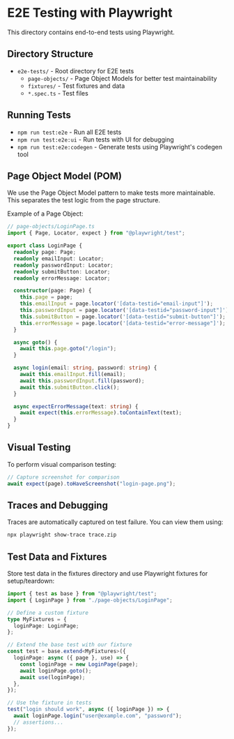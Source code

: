 # E2E Testing with Playwright

This directory contains end-to-end tests using Playwright.

## Directory Structure

- `e2e-tests/` - Root directory for E2E tests
  - `page-objects/` - Page Object Models for better test maintainability
  - `fixtures/` - Test fixtures and data
  - `*.spec.ts` - Test files

## Running Tests

- `npm run test:e2e` - Run all E2E tests
- `npm run test:e2e:ui` - Run tests with UI for debugging
- `npm run test:e2e:codegen` - Generate tests using Playwright's codegen tool

## Page Object Model (POM)

We use the Page Object Model pattern to make tests more maintainable. This separates the test logic from the page structure.

Example of a Page Object:

```ts
// page-objects/LoginPage.ts
import { Page, Locator, expect } from "@playwright/test";

export class LoginPage {
  readonly page: Page;
  readonly emailInput: Locator;
  readonly passwordInput: Locator;
  readonly submitButton: Locator;
  readonly errorMessage: Locator;

  constructor(page: Page) {
    this.page = page;
    this.emailInput = page.locator('[data-testid="email-input"]');
    this.passwordInput = page.locator('[data-testid="password-input"]');
    this.submitButton = page.locator('[data-testid="submit-button"]');
    this.errorMessage = page.locator('[data-testid="error-message"]');
  }

  async goto() {
    await this.page.goto("/login");
  }

  async login(email: string, password: string) {
    await this.emailInput.fill(email);
    await this.passwordInput.fill(password);
    await this.submitButton.click();
  }

  async expectErrorMessage(text: string) {
    await expect(this.errorMessage).toContainText(text);
  }
}
```

## Visual Testing

To perform visual comparison testing:

```ts
// Capture screenshot for comparison
await expect(page).toHaveScreenshot("login-page.png");
```

## Traces and Debugging

Traces are automatically captured on test failure. You can view them using:

```bash
npx playwright show-trace trace.zip
```

## Test Data and Fixtures

Store test data in the fixtures directory and use Playwright fixtures for setup/teardown:

```ts
import { test as base } from "@playwright/test";
import { LoginPage } from "./page-objects/LoginPage";

// Define a custom fixture
type MyFixtures = {
  loginPage: LoginPage;
};

// Extend the base test with our fixture
const test = base.extend<MyFixtures>({
  loginPage: async ({ page }, use) => {
    const loginPage = new LoginPage(page);
    await loginPage.goto();
    await use(loginPage);
  },
});

// Use the fixture in tests
test("login should work", async ({ loginPage }) => {
  await loginPage.login("user@example.com", "password");
  // assertions...
});
```
